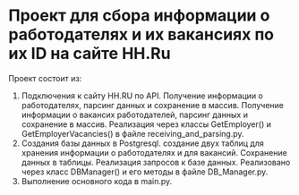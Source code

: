 # Проект для сбора информации о работодателях и их вакансиях по их ID на сайте HH.Ru

Проект состоит из:
1. Подключения к сайту HH.RU по API. Получение информации о работодателях, парсинг данных и сохранение в массив. Получение информации о вакансих работодателей, парсинг данных и сохранение в массив. Реализация через классы GetEmployer() и GetEmployerVacancies() в файле receiving_and_parsing.py.
2. Создания базы данных в Postgresql. создание двух таблиц для хранения информации о работодателях и для вакансий. Сохранение данных в таблицы. Реализация запросов к базе данных. Реализовано через класс DBManager() и его методы в файле DB_Manager.py.
3. Выполнение основного кода в main.py.